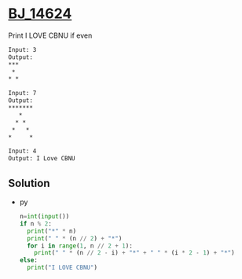 # [BJ_14624](https://acmicpc.net/problem/14624)

Print I LOVE CBNU if even

```txt
Input: 3
Output:
***
 *
* *

Input: 7
Output:
*******
   *
  * *
 *   *
*     *

Input: 4
Output: I Love CBNU
```

## Solution

* py

  ```py
  n=int(input())
  if n % 2:
    print("*" * n)
    print(" " * (n // 2) + "*")
    for i in range(1, n // 2 + 1):
      print(" " * (n // 2 - i) + "*" + " " * (i * 2 - 1) + "*")
  else:
    print("I LOVE CBNU")
  ```
